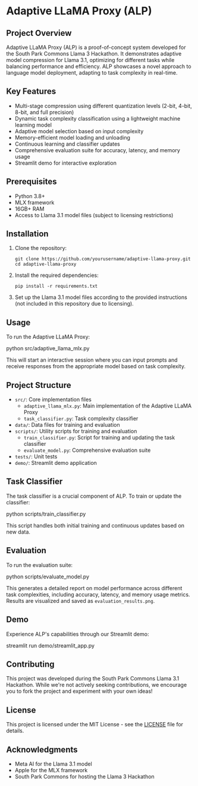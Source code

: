 # Adaptive LLaMA Proxy (ALP)

## Project Overview

Adaptive LLaMA Proxy (ALP) is a proof-of-concept system developed for the South Park Commons Llama 3 Hackathon. It demonstrates adaptive model compression for Llama 3.1, optimizing for different tasks while balancing performance and efficiency. ALP showcases a novel approach to language model deployment, adapting to task complexity in real-time.

## Key Features

- Multi-stage compression using different quantization levels (2-bit, 4-bit, 8-bit, and full precision)
- Dynamic task complexity classification using a lightweight machine learning model
- Adaptive model selection based on input complexity
- Memory-efficient model loading and unloading
- Continuous learning and classifier updates
- Comprehensive evaluation suite for accuracy, latency, and memory usage
- Streamlit demo for interactive exploration

## Prerequisites

- Python 3.8+
- MLX framework
- 16GB+ RAM
- Access to Llama 3.1 model files (subject to licensing restrictions)

## Installation

1. Clone the repository:
   ```
   git clone https://github.com/yourusername/adaptive-llama-proxy.git
   cd adaptive-llama-proxy
   ```

2. Install the required dependencies:
   ```
   pip install -r requirements.txt
   ```

3. Set up the Llama 3.1 model files according to the provided instructions (not included in this repository due to licensing).

## Usage

To run the Adaptive LLaMA Proxy:

python src/adaptive_llama_mlx.py


This will start an interactive session where you can input prompts and receive responses from the appropriate model based on task complexity.

## Project Structure

- `src/`: Core implementation files
  - `adaptive_llama_mlx.py`: Main implementation of the Adaptive LLaMA Proxy
  - `task_classifier.py`: Task complexity classifier
- `data/`: Data files for training and evaluation
- `scripts/`: Utility scripts for training and evaluation
  - `train_classifier.py`: Script for training and updating the task classifier
  - `evaluate_model.py`: Comprehensive evaluation suite
- `tests/`: Unit tests
- `demo/`: Streamlit demo application

## Task Classifier

The task classifier is a crucial component of ALP. To train or update the classifier:

python scripts/train_classifier.py


This script handles both initial training and continuous updates based on new data.

## Evaluation

To run the evaluation suite:

python scripts/evaluate_model.py

This generates a detailed report on model performance across different task complexities, including accuracy, latency, and memory usage metrics. Results are visualized and saved as `evaluation_results.png`.

## Demo

Experience ALP's capabilities through our Streamlit demo:

streamlit run demo/streamlit_app.py


## Contributing

This project was developed during the South Park Commons Llama 3.1 Hackathon. While we're not actively seeking contributions, we encourage you to fork the project and experiment with your own ideas!

## License

This project is licensed under the MIT License - see the [LICENSE](LICENSE) file for details.

## Acknowledgments

- Meta AI for the Llama 3.1 model
- Apple for the MLX framework
- South Park Commons for hosting the Llama 3 Hackathon
